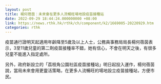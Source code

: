 ```yaml
---
layout: post
title: 楊何蓓茵：未來會在更多人流暢旺場地設疫苗接種站
date: 2022-09-29 18:44:24.000000000 +08:00
link: https://news.rthk.hk/rthk/ch/component/k2/1669005-20220929.htm
categories: rthk
---
```


疫苗通行證明天起適用年齡降至5歲及以上人士，公務員事務局局長楊何蓓茵表示，3至11歲兒童的第二劑疫苗接種率不錯，她有信心，不會在明天之後，有很多兒童不能進入指定處所。

另外，政府新設立的「荔枝角公園社區疫苗接種站」明日起投入運作，楊何蓓茵說，當局未來會用更靈活策略，在更多人流暢旺的場地設立疫苗接種站，方便市民。

